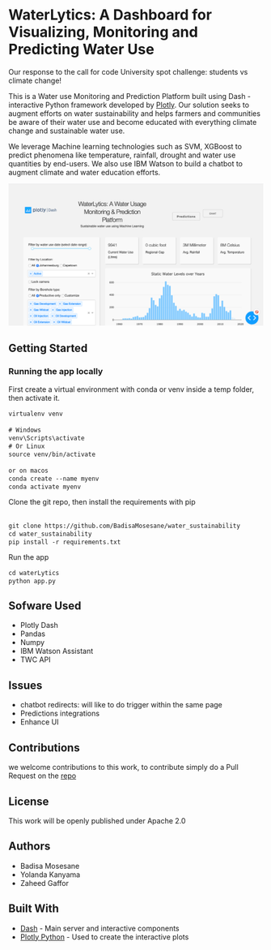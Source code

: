 # WaterLytics: A Dashboard for Visualizing, Monitoring and Predicting Water Use 

Our response to the call for code University spot challenge: students vs climate change!

This is a Water use Monitoring and Prediction Platform built using Dash - interactive Python framework developed by [Plotly](https://plot.ly/). Our solution seeks to augment efforts on water sustainability and helps farmers and communities be aware of their water use and become educated with everything climate change and sustainable water use.

We leverage Machine learning technologies such as SVM, XGBoost to predict phenomena like temperature, rainfall, drought and water use quantities by end-users. We also use IBM Watson to build a chatbot to augment climate and water education efforts.

![](data/waterLytics.png)

## Getting Started

### Running the app locally

First create a virtual environment with conda or venv inside a temp folder, then activate it.

```
virtualenv venv

# Windows
venv\Scripts\activate
# Or Linux
source venv/bin/activate

or on macos
conda create --name myenv
conda activate myenv

```

Clone the git repo, then install the requirements with pip

```

git clone https://github.com/BadisaMosesane/water_sustainability
cd water_sustainability
pip install -r requirements.txt

```

Run the app

```
cd waterLytics
python app.py

```

## Sofware Used
- Plotly Dash
- Pandas
- Numpy
- IBM Watson Assistant
- TWC API

## Issues
* chatbot redirects: will like to do trigger within the same page 
* Predictions integrations
* Enhance UI


## Contributions

we welcome contributions to this work, to contribute simply do a Pull Request on the [repo](https://github.com/BadisaMosesane/water_sustainability)

## License
This work will be openly published under Apache 2.0

## Authors
- Badisa Mosesane
- Yolanda Kanyama
- Zaheed Gaffor

## Built With

- [Dash](https://dash.plot.ly/) - Main server and interactive components
- [Plotly Python](https://plot.ly/python/) - Used to create the interactive plots

